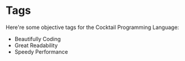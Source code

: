 # Tags

Here're some objective tags for the Cocktail Programming Language:
- Beautifully Coding
- Great Readability
- Speedy Performance
